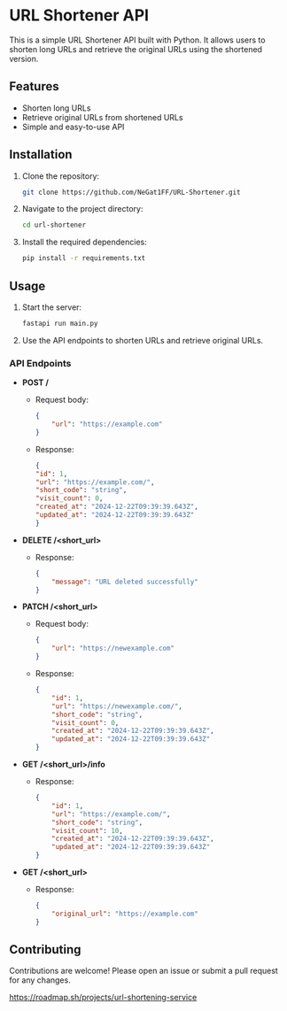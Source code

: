 # URL Shortener API

This is a simple URL Shortener API built with Python. It allows users to shorten long URLs and retrieve the original URLs using the shortened version.

## Features

- Shorten long URLs
- Retrieve original URLs from shortened URLs
- Simple and easy-to-use API

## Installation

1. Clone the repository:
    ```bash
    git clone https://github.com/NeGat1FF/URL-Shortener.git
    ```
2. Navigate to the project directory:
    ```bash
    cd url-shortener
    ```
3. Install the required dependencies:
    ```bash
    pip install -r requirements.txt
    ```

## Usage

1. Start the server:
    ```bash
    fastapi run main.py
    ```
2. Use the API endpoints to shorten URLs and retrieve original URLs.

### API Endpoints

- **POST /**
    - Request body:
        ```json
        {
            "url": "https://example.com"
        }
        ```
    - Response:
        ```json
        {
        "id": 1,
        "url": "https://example.com/",
        "short_code": "string",
        "visit_count": 0,
        "created_at": "2024-12-22T09:39:39.643Z",
        "updated_at": "2024-12-22T09:39:39.643Z"
        }
        ```

- **DELETE /<short_url>**
    - Response:
        ```json
        {
            "message": "URL deleted successfully"
        }
        ```

- **PATCH /<short_url>**
    - Request body:
        ```json
        {
            "url": "https://newexample.com"
        }
        ```
    - Response:
        ```json
        {
            "id": 1,
            "url": "https://newexample.com/",
            "short_code": "string",
            "visit_count": 0,
            "created_at": "2024-12-22T09:39:39.643Z",
            "updated_at": "2024-12-22T09:39:39.643Z"
        }
        ```

- **GET /<short_url>/info**
    - Response:
        ```json
        {
            "id": 1,
            "url": "https://example.com/",
            "short_code": "string",
            "visit_count": 10,
            "created_at": "2024-12-22T09:39:39.643Z",
            "updated_at": "2024-12-22T09:39:39.643Z"
        }
        ```

- **GET /<short_url>**
    - Response:
        ```json
        {
            "original_url": "https://example.com"
        }
        ```

## Contributing

Contributions are welcome! Please open an issue or submit a pull request for any changes.

https://roadmap.sh/projects/url-shortening-service

